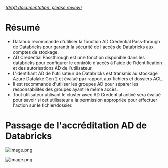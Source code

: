[_metadata_: remarks]:- "Automatically translated with DeepL. From: /Databricks---Secure-Access-using-ADSF-Passthrough.md"

[_(draft documentation, please review)_](/Databricks---Secure-Access-using-ADSF-Passthrough.md)

# Résumé
- Datahub recommande d'utiliser la fonction AD Credential Pass-through de Databricks pour garantir la sécurité de l'accès de Databricks aux comptes de stockage.
- AD Credential Passthrough est une fonction disponible dans les databricks pour configurer le contrôle d'accès à l'aide de l'identification et des autorisations AD de l'utilisateur.
- L'identifiant AD de l'utilisateur de Databricks est transmis au stockage Azure Datalake Gen 2 et évalué par rapport aux fichiers et dossiers ACL.
- Il est recommandé d'utiliser les groupes AD pour séparer les responsabilités des groupes ayant le même accès.
- Tout utilisateur utilisant le cluster avec AD Credential activé sera évalué pour savoir si cet utilisateur a la permission appropriée pour effectuer l'action sur le fichier/dossier.

# Passage de l'accréditation AD de Databricks

![image.png](/.attachments/image-362c5896-3e0e-469c-80b6-557bb1184ebc.png)

![image.png](/.attachments/image-9ea2d0e1-44ef-4636-abef-0975c6c846b6.png)

